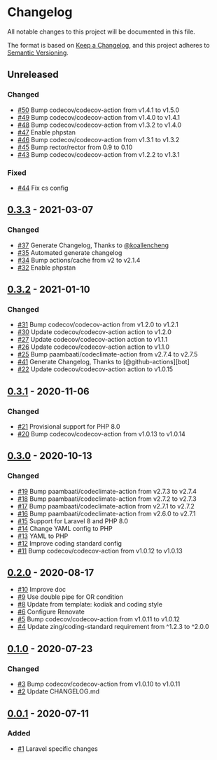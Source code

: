 # Changelog
All notable changes to this project will be documented in this file.

The format is based on [Keep a Changelog](https://keepachangelog.com/en/1.0.0/),
and this project adheres to [Semantic Versioning](https://semver.org/spec/v2.0.0.html).

<!-- changelog-linker -->

## Unreleased

### Changed

- [#50] Bump codecov/codecov-action from v1.4.1 to v1.5.0
- [#49] Bump codecov/codecov-action from v1.4.0 to v1.4.1
- [#48] Bump codecov/codecov-action from v1.3.2 to v1.4.0
- [#47] Enable phpstan
- [#46] Bump codecov/codecov-action from v1.3.1 to v1.3.2
- [#45] Bump rector/rector from 0.9 to 0.10
- [#43] Bump codecov/codecov-action from v1.2.2 to v1.3.1

### Fixed

- [#44] Fix cs config

## [0.3.3] - 2021-03-07

### Changed

- [#37] Generate Changelog, Thanks to [@koallencheng]
- [#35] Automated generate changelog
- [#34] Bump actions/cache from v2 to v2.1.4
- [#32] Enable phpstan

## [0.3.2] - 2021-01-10

### Changed

- [#31] Bump codecov/codecov-action from v1.2.0 to v1.2.1
- [#30] Update codecov/codecov-action action to v1.2.0
- [#27] Update codecov/codecov-action action to v1.1.1
- [#26] Update codecov/codecov-action action to v1.1.0
- [#25] Bump paambaati/codeclimate-action from v2.7.4 to v2.7.5
- [#41] Generate Changelog, Thanks to [@github-actions][bot]
- [#22] Update codecov/codecov-action action to v1.0.15

## [0.3.1] - 2020-11-06

### Changed

- [#21] Provisional support for PHP 8.0
- [#20] Bump codecov/codecov-action from v1.0.13 to v1.0.14

## [0.3.0] - 2020-10-13

### Changed

- [#19] Bump paambaati/codeclimate-action from v2.7.3 to v2.7.4
- [#18] Bump paambaati/codeclimate-action from v2.7.2 to v2.7.3
- [#17] Bump paambaati/codeclimate-action from v2.7.1 to v2.7.2
- [#16] Bump paambaati/codeclimate-action from v2.6.0 to v2.7.1
- [#15] Support for Laravel 8 and PHP 8.0
- [#14] Change YAML config to PHP
- [#13] YAML to PHP
- [#12] Improve coding standard config
- [#11] Bump codecov/codecov-action from v1.0.12 to v1.0.13

## [0.2.0] - 2020-08-17

- [#10] Improve doc
- [#9] Use double pipe for OR condition
- [#8] Update from template: kodiak and coding style
- [#6] Configure Renovate
- [#5] Bump codecov/codecov-action from v1.0.11 to v1.0.12
- [#4] Update zing/coding-standard requirement from ^1.2.3 to ^2.0.0

## [0.1.0] - 2020-07-23

### Changed

- [#3] Bump codecov/codecov-action from v1.0.10 to v1.0.11
- [#2] Update CHANGELOG.md

## [0.0.1] - 2020-07-11

### Added

- [#1] Laravel specific changes

[0.0.1]: https://github.com/zingimmick/package-skeleton-laravel/releases/tag/0.0.1

[#10]: https://github.com/zingimmick/package-skeleton-laravel/pull/10
[#9]: https://github.com/zingimmick/package-skeleton-laravel/pull/9
[#8]: https://github.com/zingimmick/package-skeleton-laravel/pull/8
[#6]: https://github.com/zingimmick/package-skeleton-laravel/pull/6
[#5]: https://github.com/zingimmick/package-skeleton-laravel/pull/5
[#4]: https://github.com/zingimmick/package-skeleton-laravel/pull/4
[#3]: https://github.com/zingimmick/package-skeleton-laravel/pull/3
[#2]: https://github.com/zingimmick/package-skeleton-laravel/pull/2
[#1]: https://github.com/zingimmick/package-skeleton-laravel/pull/1
[0.1.0]: https://github.com/zingimmick/package-skeleton-laravel/compare/0.0.1...0.1.0
[#19]: https://github.com/zingimmick/package-skeleton-laravel/pull/19
[#18]: https://github.com/zingimmick/package-skeleton-laravel/pull/18
[#17]: https://github.com/zingimmick/package-skeleton-laravel/pull/17
[#16]: https://github.com/zingimmick/package-skeleton-laravel/pull/16
[#15]: https://github.com/zingimmick/package-skeleton-laravel/pull/15
[#14]: https://github.com/zingimmick/package-skeleton-laravel/pull/14
[#13]: https://github.com/zingimmick/package-skeleton-laravel/pull/13
[#12]: https://github.com/zingimmick/package-skeleton-laravel/pull/12
[#11]: https://github.com/zingimmick/package-skeleton-laravel/pull/11
[0.2.0]: https://github.com/zingimmick/package-skeleton-laravel/compare/0.1.0...0.2.0
[#21]: https://github.com/zingimmick/package-skeleton-laravel/pull/21
[#20]: https://github.com/zingimmick/package-skeleton-laravel/pull/20
[#41]: https://github.com/zingimmick/package-skeleton-laravel/pull/41
[#37]: https://github.com/zingimmick/package-skeleton-laravel/pull/37
[#35]: https://github.com/zingimmick/package-skeleton-laravel/pull/35
[#34]: https://github.com/zingimmick/package-skeleton-laravel/pull/34
[#32]: https://github.com/zingimmick/package-skeleton-laravel/pull/32
[#31]: https://github.com/zingimmick/package-skeleton-laravel/pull/31
[#30]: https://github.com/zingimmick/package-skeleton-laravel/pull/30
[#27]: https://github.com/zingimmick/package-skeleton-laravel/pull/27
[#26]: https://github.com/zingimmick/package-skeleton-laravel/pull/26
[#25]: https://github.com/zingimmick/package-skeleton-laravel/pull/25
[#22]: https://github.com/zingimmick/package-skeleton-laravel/pull/22
[@koallencheng]: https://github.com/koallencheng
[@github-actions]: https://github.com/github-actions
[0.3.3]: https://github.com/zingimmick/package-skeleton-laravel/compare/0.3.2...0.3.3
[0.3.2]: https://github.com/zingimmick/package-skeleton-laravel/compare/0.3.1...0.3.2
[0.3.1]: https://github.com/zingimmick/package-skeleton-laravel/compare/0.3.0...0.3.1
[0.3.0]: https://github.com/zingimmick/package-skeleton-laravel/compare/0.2.0...0.3.0
[#50]: https://github.com/zingimmick/package-skeleton-laravel/pull/50
[#49]: https://github.com/zingimmick/package-skeleton-laravel/pull/49
[#48]: https://github.com/zingimmick/package-skeleton-laravel/pull/48
[#47]: https://github.com/zingimmick/package-skeleton-laravel/pull/47
[#46]: https://github.com/zingimmick/package-skeleton-laravel/pull/46
[#45]: https://github.com/zingimmick/package-skeleton-laravel/pull/45
[#44]: https://github.com/zingimmick/package-skeleton-laravel/pull/44
[#43]: https://github.com/zingimmick/package-skeleton-laravel/pull/43
